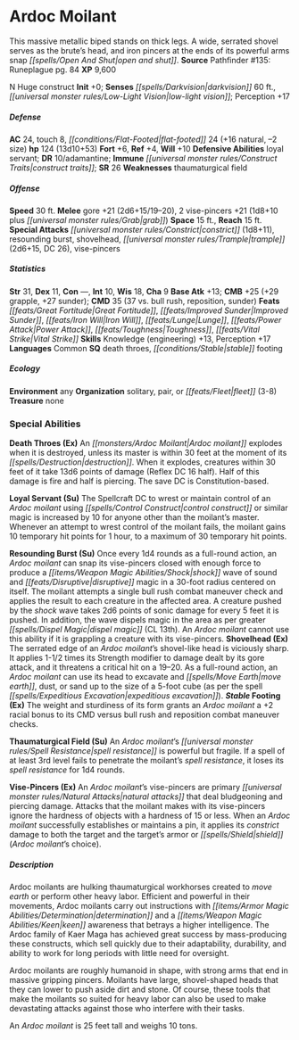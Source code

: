 ﻿---
cssclass: [monsters]
title1: Ardoc Moilant
desc_short: This massive metallic biped stands on thick legs. A wide, serrated shovel
  serves as the brute's head, and iron pincers at the ends of its powerful arms snap
  open and shut.
title2: Ardoc Moilant
CR: 10
sources:
- name: 'Pathfinder #135: Runeplague'
  page: 84
  link: https://paizo.com/products/btpy9zsl
XP: 9600
alignment: N
size: Huge
type: construct
initiative:
  bonus: 0
senses:
  darkvision: 60
  low-light vision: true
AC:
  AC: 24
  touch: 8
  flat_footed: 24
  components:
    natural: 16
    size: -2
HP:
  HP: 124
  long: 13d10+53
saves:
  fort: 6
  ref: 4
  will: 10
defensive_abilities:
- loyal servant
DR:
- amount: 10
  weakness: adamantine
immunities:
- construct traits
SR: 26
weaknesses:
- thaumaturgical field
speeds:
  base: 30
attacks:
  melee:
  - - text: gore +21 (2d6+15/19-20)
      entries:
      - - damage: 2d6+15
          crit_range: 19-20
      attack: gore
      bonus:
      - 21
    - text: 2 vise-pincers +21 (1d8+10 plus grab)
      entries:
      - - damage: 1d8+10
        - effect: grab
      count: 2
      attack: vise-pincers
      bonus:
      - 21
  special:
  - constrict (1d8+11)
  - resounding burst
  - shovelhead
  - trample (2d6+15, DC 26)
  - vise-pincers
space: 15
reach: 15
ability_scores:
  STR: 31
  DEX: 11
  CON:
  INT: 10
  WIS: 18
  CHA: 9
BAB: 13
CMB: 25
CMB_other: +29 grapple, +27 sunder
CMD: 35
CMD_other: 37 vs. bull rush, reposition, sunder
feats:
- name: Great Fortitude
- name: Improved Sunder
- name: Iron Will
- name: Lunge
- name: Power Attack
- name: Toughness
- name: Vital Strike
skills:
  Knowledge (engineering): 13
  Perception: 17
languages:
- Common
special_qualities:
- death throes
- stable footing
ecology:
  environment: any
  organization: solitary, pair, or fleet (3-8)
  treasure_type: none
special_abilities:
  Death Throes (Ex): An Ardoc moilant explodes when it is destroyed, unless its master
    is within 30 feet at the moment of its destruction. When it explodes, creatures
    within 30 feet of it take 13d6 points of damage (Reflex DC 16 half). Half of this
    damage is fire and half is piercing. The save DC is Constitution-based.
  Loyal Servant (Su): The Spellcraft DC to wrest or maintain control of an Ardoc moilant
    using control construct or similar magic is increased by 10 for anyone other than
    the moilant's master. Whenever an attempt to wrest control of the moilant fails,
    the moilant gains 10 temporary hit points for 1 hour, to a maximum of 30 temporary
    hit points.
  Resounding Burst (Su): Once every 1d4 rounds as a full-round action, an Ardoc moilant
    can snap its vise-pincers closed with enough force to produce a shock wave of
    sound and disruptive magic in a 30-foot radius centered on itself. The moilant
    attempts a single bull rush combat maneuver check and applies the result to each
    creature in the affected area. A creature pushed by the shock wave takes 2d6 points
    of sonic damage for every 5 feet it is pushed. In addition, the wave dispels magic
    in the area as per greater dispel magic (CL 13th). An Ardoc moilant cannot use
    this ability if it is grappling a creature with its vise-pincers.
  Shovelhead (Ex): The serrated edge of an Ardoc moilant's shovel-like head is viciously
    sharp. It applies 1-1/2 times its Strength modifier to damage dealt by its gore
    attack, and it threatens a critical hit on a 19-20. As a full-round action, an
    Ardoc moilant can use its head to excavate and move earth, dust, or sand up to
    the size of a 5-foot cube (as per the spell expeditious excavation).
  Stable Footing (Ex): The weight and sturdiness of its form grants an Ardoc moilant
    a +2 racial bonus to its CMD versus bull rush and reposition combat maneuver checks.
  Thaumaturgical Field (Su): An Ardoc moilant's spell resistance is powerful but fragile.
    If a spell of at least 3rd level fails to penetrate the moilant's spell resistance,
    it loses its spell resistance for 1d4 rounds.
  Vise-Pincers (Ex): An Ardoc moilant's vise-pincers are primary natural attacks that
    deal bludgeoning and piercing damage. Attacks that the moilant makes with its
    vise-pincers ignore the hardness of objects with a hardness of 15 or less. When
    an Ardoc moilant successfully establishes or maintains a pin, it applies its constrict
    damage to both the target and the target's armor or shield (Ardoc moilant's choice).
desc_long: |-
  Ardoc moilants are hulking thaumaturgical workhorses created to move earth or perform other heavy labor. Efficient and powerful in their movements, Ardoc moilants carry out instructions with determination and a keen awareness that betrays a higher intelligence. The Ardoc family of Kaer Maga has achieved great success by mass-producing these constructs, which sell quickly due to their adaptability, durability, and ability to work for long periods with little need for oversight.

   Ardoc moilants are roughly humanoid in shape, with strong arms that end in massive gripping pincers. Moilants have large, shovel-shaped heads that they can lower to push aside dirt and stone. Of course, these tools that make the moilants so suited for heavy labor can also be used to make devastating attacks against those who interfere with their tasks.

   An Ardoc moilant is 25 feet tall and weighs 10 tons.

---

# Ardoc Moilant
This massive metallic biped stands on thick legs. A wide, serrated shovel serves as the brute’s head, and iron pincers at the ends of its powerful arms snap _[[spells/Open And Shut|open and shut]]_.
**Source** Pathfinder #135: Runeplague pg. 84
**XP** 9,600

N Huge construct
**Init** +0; **Senses** _[[spells/Darkvision|darkvision]]_ 60 ft., _[[universal monster rules/Low-Light Vision|low-light vision]]_; Perception +17

##### Defense

**AC** 24, touch 8, _[[conditions/Flat-Footed|flat-footed]]_ 24 (+16 natural, –2 size)
**hp** 124 (13d10+53)
**Fort** +6, **Ref** +4, **Will** +10
**Defensive Abilities** loyal servant; **DR** 10/adamantine; **Immune** _[[universal monster rules/Construct Traits|construct traits]]_; **SR** 26
**Weaknesses** thaumaturgical field

##### Offense
**Speed** 30 ft.
**Melee** gore +21 (2d6+15/19–20), 2 vise-pincers +21 (1d8+10 plus _[[universal monster rules/Grab|grab]]_)
**Space** 15 ft., **Reach** 15 ft.
**Special Attacks** _[[universal monster rules/Constrict|constrict]]_ (1d8+11), resounding burst, shovelhead, _[[universal monster rules/Trample|trample]]_ (2d6+15, DC 26), vise-pincers

##### Statistics
**Str** 31, **Dex** 11, **Con** —, **Int** 10, **Wis** 18, **Cha** 9
**Base Atk** +13; **CMB** +25 (+29 grapple, +27 sunder); **CMD** 35 (37 vs. bull rush, reposition, sunder)
**Feats** _[[feats/Great Fortitude|Great Fortitude]]_, _[[feats/Improved Sunder|Improved Sunder]]_, _[[feats/Iron Will|Iron Will]]_, _[[feats/Lunge|Lunge]]_, _[[feats/Power Attack|Power Attack]]_, _[[feats/Toughness|Toughness]]_, _[[feats/Vital Strike|Vital Strike]]_
**Skills** Knowledge (engineering) +13, Perception +17
**Languages** Common
**SQ** death throes, _[[conditions/Stable|stable]]_ footing

##### Ecology

**Environment** any
**Organization** solitary, pair, or _[[feats/Fleet|fleet]]_ (3-8)
**Treasure** none

### Special Abilities

**Death Throes (Ex)** An _[[monsters/Ardoc Moilant|Ardoc moilant]]_ explodes when it is destroyed, unless its master is within 30 feet at the moment of its _[[spells/Destruction|destruction]]_. When it explodes, creatures within 30 feet of it take 13d6 points of damage (Reflex DC 16 half). Half of this damage is fire and half is piercing. The save DC is Constitution-based.

**Loyal Servant (Su)** The Spellcraft DC to wrest or maintain control of an _Ardoc moilant_ using _[[spells/Control Construct|control construct]]_ or similar magic is increased by 10 for anyone other than the moilant’s master. Whenever an attempt to wrest control of the moilant fails, the moilant gains 10 temporary hit points for 1 hour, to a maximum of 30 temporary hit points.

**Resounding Burst (Su)** Once every 1d4 rounds as a full-round action, an _Ardoc moilant_ can snap its vise-pincers closed with enough force to produce a _[[items/Weapon Magic Abilities/Shock|shock]]_ wave of sound and _[[feats/Disruptive|disruptive]]_ magic in a 30-foot radius centered on itself. The moilant attempts a single bull rush combat maneuver check and applies the result to each creature in the affected area. A creature pushed by the _shock_ wave takes 2d6 points of sonic damage for every 5 feet it is pushed. In addition, the wave dispels magic in the area as per greater _[[spells/Dispel Magic|dispel magic]]_ (CL 13th). An _Ardoc moilant_ cannot use this ability if it is grappling a creature with its vise-pincers.
**Shovelhead (Ex)** The serrated edge of an _Ardoc moilant_’s shovel-like head is viciously sharp. It applies 1-1/2 times its Strength modifier to damage dealt by its gore attack, and it threatens a critical hit on a 19–20. As a full-round action, an _Ardoc moilant_ can use its head to excavate and _[[spells/Move Earth|move earth]]_, dust, or sand up to the size of a 5-foot cube (as per the spell _[[spells/Expeditious Excavation|expeditious excavation]]_).
**_Stable_ Footing (Ex)** The weight and sturdiness of its form grants an _Ardoc moilant_ a +2 racial bonus to its CMD versus bull rush and reposition combat maneuver checks.

**Thaumaturgical Field (Su)** An _Ardoc moilant_’s _[[universal monster rules/Spell Resistance|spell resistance]]_ is powerful but fragile. If a spell of at least 3rd level fails to penetrate the moilant’s _spell resistance_, it loses its _spell resistance_ for 1d4 rounds.

**Vise-Pincers (Ex)** An _Ardoc moilant_’s vise-pincers are primary _[[universal monster rules/Natural Attacks|natural attacks]]_ that deal bludgeoning and piercing damage. Attacks that the moilant makes with its vise-pincers ignore the hardness of objects with a hardness of 15 or less. When an _Ardoc moilant_ successfully establishes or maintains a pin, it applies its _constrict_ damage to both the target and the target’s armor or _[[spells/Shield|shield]]_ (_Ardoc moilant_’s choice).

##### Description

Ardoc moilants are hulking thaumaturgical workhorses created to _move earth_ or perform other heavy labor. Efficient and powerful in their movements, Ardoc moilants carry out instructions with _[[items/Armor Magic Abilities/Determination|determination]]_ and a _[[items/Weapon Magic Abilities/Keen|keen]]_ awareness that betrays a higher intelligence. The Ardoc family of Kaer Maga has achieved great success by mass-producing these constructs, which sell quickly due to their adaptability, durability, and ability to work for long periods with little need for oversight.

Ardoc moilants are roughly humanoid in shape, with strong arms that end in massive gripping pincers. Moilants have large, shovel-shaped heads that they can lower to push aside dirt and stone. Of course, these tools that make the moilants so suited for heavy labor can also be used to make devastating attacks against those who interfere with their tasks.

An _Ardoc moilant_ is 25 feet tall and weighs 10 tons.